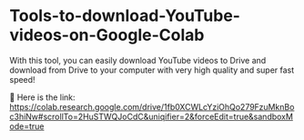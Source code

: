 # Tools-to-download-YouTube-videos-on-Google-Colab
With this tool, you can easily download YouTube videos to Drive and download from Drive to your computer with very high quality and super fast speed!


📌 Here is the link:
https://colab.research.google.com/drive/1fb0XCWLcYziOhQo279FzuMknBoc3hiNw#scrollTo=2HuSTWQJoCdC&uniqifier=2&forceEdit=true&sandboxMode=true
